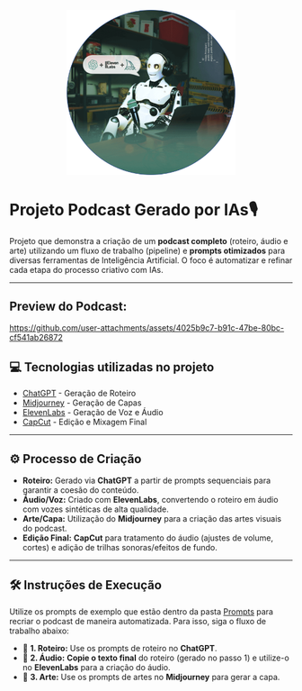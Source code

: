 <p align="center">
<img 
    src="./assets/cover.png"
    width="300"
    alt="Capa do Podcast Gerado por I.A."
/>
</p>

# Projeto Podcast Gerado por IAs🎙️ 

Projeto que demonstra a criação de um **podcast completo** (roteiro, áudio e arte) utilizando um fluxo de trabalho (pipeline) e **prompts otimizados** para diversas ferramentas de Inteligência Artificial. O foco é automatizar e refinar cada etapa do processo criativo com IAs.

---

## Preview do Podcast:

https://github.com/user-attachments/assets/4025b9c7-b91c-47be-80bc-cf541ab26872

## 💻 Tecnologias utilizadas no projeto

- [ChatGPT](https://chat.openai.com/) - Geração de Roteiro
- [Midjourney](https://www.midjourney.com/app/) - Geração de Capas
- [ElevenLabs](https://elevenlabs.io/) - Geração de Voz e Áudio
- [CapCut](https://www.capcut.com/pt-br/) - Edição e Mixagem Final

---

## ⚙️ Processo de Criação

- **Roteiro:** Gerado via **ChatGPT** a partir de prompts sequenciais para garantir a coesão do conteúdo.
- **Áudio/Voz:** Criado com **ElevenLabs**, convertendo o roteiro em áudio com vozes sintéticas de alta qualidade.
- **Arte/Capa:** Utilização do **Midjourney** para a criação das artes visuais do podcast.
- **Edição Final:** **CapCut** para tratamento do áudio (ajustes de volume, cortes) e adição de trilhas sonoras/efeitos de fundo.

---

## 🛠️ Instruções de Execução

Utilize os prompts de exemplo que estão dentro da pasta [Prompts](prompts) para recriar o podcast de maneira automatizada. Para isso, siga o fluxo de trabalho abaixo:

- 🤖 **1. Roteiro:** Use os prompts de roteiro no **ChatGPT**.
- 🤖 **2. Áudio:** **Copie o texto final** do roteiro (gerado no passo 1) e utilize-o no **ElevenLabs** para a criação do áudio.
- 🤖 **3. Arte:** Use os prompts de artes no **Midjourney** para gerar a capa.
